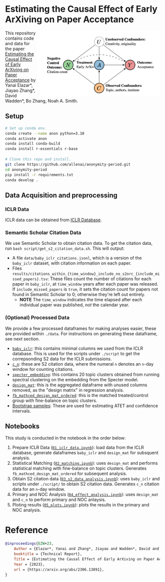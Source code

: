 # Estimating the Causal Effect of Early ArXiving on Paper Acceptance

<img align="right" src="img/graph.png" width=400px>

This repository contains code and data for the paper [Estimating the Causal Effect of Early ArXiving on Paper Acceptance](https://arxiv.org/abs/2306.13891) by Yanai Elazar*, Jiayao Zhang*, David Wadden*, Bo Zhang, Noah A. Smith.

## Setup

```bash
# Set up conda env.
conda create --name anon python=3.10
conda activate anon
conda install conda-build
conda install r-essentials r-base

# Clone this repo and install.
git clone https://github.com/allenai/anonymity-period.git
cd anonymity-period
pip install -r requirements.txt
conda develop .
```


## Data Acquisition and preprocessing

### ICLR Data
ICLR data can be obtained from [ICLR Database](https://cogcomp.github.io/iclr_database/).

### Semantic Scholar Citation Data
We use Semantic Scholar to obtain citation data. To get the citation data, run `bash script/get_s2_citation_data.sh`. This will output:
- A file `data/baby_iclr_citations.jsonl`, which is a version of the `baby_iclr` dataset, with citation information on each paper.
- Files `results/citations_within_{time_window}_include_no_s2orc_{include_missed_papers}.tsv`: These files count the number of citations for each paper in `baby_iclr`, at `time_window` years after each paper was released. If `include_missed_papers` is `true`, it sets the citation count for papers not found in Semantic Scholar to 0; otherwise they're left out entirely.
	- **NOTE** The `time_window` indicates the time elapsed after each individual paper was published, *not* the calendar year.


### (Optional) Processed Data
We provide a few processed dataframes for making analyses easier, these are provided within `./data`. For instructions on generating these
dataframe, see next section.

- [`baby_iclr`](./data/baby_iclr.csv): this contains minimal columns we used from the ICLR database. This is used for the scripts under `./script`
to get the correpsonding S2 data for the ICLR submissions.
- [`c_n`](./data/s2_citation/): these are S2 citation data, where the numeral `n` denotes an `n`-day window for counting citations.
- [`specter_embedding`](./data/submission_cluster_20.csv): this contains 20 topic clusters obtained from running spectral clustering on the embedding from the Specter model.
- [`design_mat`](./data/design_mat.csv): this is the aggregated dataframe with unused columns removed, as the  "design matrix" in regression analysis.
- [`fb_mathced_design_mat_ordered`](./data/fb_matched_design_mat_ordered.csv): this is the matched treated/control group with fine-balance on topic clusters.
- [Bootstrap samples](./data/bootstrap/): These are used for estimating ATET and confidence intervals.

## Notebooks

This study is conducted in the notebook in the order below:


1. Prepare ICLR Data ([`01_iclr_data.ipynb`](./notebooks/01_iclr_data.ipynb)): load data from the ICLR database, generate dataframes `baby_iclr` and `design_mat`
for subsquent analysis.
2. Statistical Matching ([`02_matching.ipynb`](./notebooks/02_matching.ipynb)): uses `design_mat` and performs statistical matching with fine-balance on topic clusters. Generates `fb_mathced_design_mat_ordered` for subsequent analysis.
3. Obtain S2 citation data ([`03_s2_data_analysis.ipynb`](./notebooks/03_s2_data_analysis.ipynb)): uses `baby_iclr` and scripts under `./script/` to obtain S2 citation data. Generates `c_n` citation data for an `n`-day window.
4. Primary and NOC Analysis ([`04_effect_analysis.ipynb`](./notebooks/04_effect_analysis.ipynb)): uses `design_mat` and `c_n` to perform primary and NOC anlaysis.
5. Ploting results ([`05_plots.ipynb`](./notebooks/05_plots.ipynb)): plots the results in the primary and NOC analysis.


# Reference
```bib
@inproceedings{EZW+23,
	Author = {Elazar*, Yanai and Zhang*, Jiayao and Wadden*, David and Zhang, Bo and Smith, Noah A.~},
	booktitle = {Technical Report},
	Title = {Estimating the Causal Effect of Early ArXiving on Paper Acceptance},
	Year = {2023},
	url = {https://arxiv.org/abs/2306.13891},
}
```
